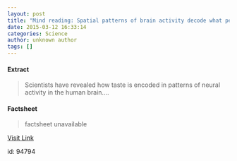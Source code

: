 ```yaml
---
layout: post
title: "Mind reading: Spatial patterns of brain activity decode what people taste"
date: 2015-03-12 16:33:14
categories: Science
author: unknown author
tags: []
---
```



#### Extract
>Scientists have revealed how taste is encoded in patterns of neural activity in the human brain....

#### Factsheet
>factsheet unavailable

[Visit Link](http://feeds.sciencedaily.com/~r/sciencedaily/~3/YpszKjNHkOo/150312123314.htm)

id:   94794


